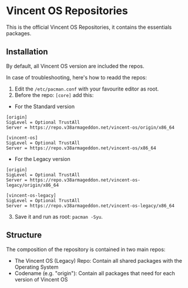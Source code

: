 # Vincent OS Repositories
This is the official Vincent OS Repositories, it contains the essentials packages.

## Installation
By default, all Vincent OS version are included the repos.

In case of troubleshooting, here's how to readd the repos:
1. Edit the ``/etc/pacman.conf`` with your favourite editor as root.
2. Before the repo: ``[core]`` add this:
- For the Standard version
```
[origin]
SigLevel = Optional TrustAll
Server = https://repo.v38armageddon.net/vincent-os/origin/x86_64

[vincent-os]
SigLevel = Optional TrustAll
Server = https://repo.v38armageddon.net/vincent-os/x86_64
```

- For the Legacy version
```
[origin]
SigLevel = Optional TrustAll
Server = https://repo.v38armageddon.net/vincent-os-legacy/origin/x86_64

[vincent-os-legacy]
SigLevel = Optional TrustAll
Server = https://repo.v38armageddon.net/vincent-os-legacy/x86_64
```
3. Save it and run as root: ``pacman -Syu``.

## Structure
The composition of the repository is contained in two main repos:
- The Vincent OS (Legacy) Repo: Contain all shared packages with the Operating System
- Codename (e.g. "origin"): Contain all packages that need for each version of Vincent OS
